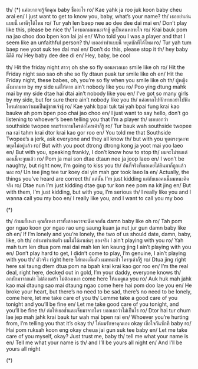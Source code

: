 th/ (\*) แค่อยากจะรู้จักคุณ baby ชื่ออะไร
ro/ Kae yahk ja roo juk koon baby cheu arai
en/ I just want to get to know you, baby, what’s your name?
th/ เธออย่าเล่นแบบนี้ เอาดีๆได้ไหม
ro/ Tur yah len baep nee ao dee dee dai mai
en/ Don’t play like this, please be nice
th/ ใครบอกผมหนะเจ้าชู้ ดูเป็นคนหลายใจ
ro/ Krai bauk pom na jao choo doo bpen kon lai jai
en/ Who told you I was a player and that I seem like an unfaithful person?
th/ เธออย่าทำแบบนี้ หยุดซักทีได้ไหม
ro/ Tur yah tum baep nee yoot suk tee dai mai
en/ Don’t do this, please stop it
th/ hey baby ดีดีดิ
ro/ Hey baby dee dee di
en/ Hey, baby, be cool

th/ Hit the friday night สาวๆ oh she so fly ตอนพวกเธอ smile like oh
ro/ Hit the Friday night sao sao oh she so fly dtaun puak tur smile like oh
en/ Hit the Friday night, these babes, oh, you’re so fly when you smile like oh
th/ ผู้หญิงตั้งมากมาย by my side แต่ให้ตาย ain’t nobody like you
ro/ Poo ying dtung mahk mai by my side dtae hai dtai ain’t nobody like you
en/ I’ve got so many girls by my side, but for sure there ain’t nobody like you
th/ แค่อยากไปทักทายอย่าไปฟังใครเค้าบอกว่าผมเป็นผู้ชายเจ้าชู้
ro/ Kae yahk bpai tuk tai yah bpai fung krai kao baukw ah pom bpen poo chai jao choo
en/ I just want to say hello, don’t go listening to whoever’s been telling you that I’m a player
th/ เธอบอกว่า southside twopee หนะร้ายถามใครต่อใครเค้าก็รู้
ro/ Tur bauk wah southside twopee na rai tahm krai dtor krai kao gor roo
en/ You told me that Southside Twopee’s a jerk, ask everyone and they all know
th/ but with you พูดตรงๆคงจะหยุดไม่อยู่แล้ว
ro/ But with you poot dtrong dtrong kong ja yoot mai yoo laeo
en/ But with you, speaking frankly, I don’t know how to stop
th/ ผมจะไม่ซนแต่ตอนนี้จะจูบแล้ว
ro/ Pom ja mai son dtae dtaun nee ja joop laeo
en/ I won’t be naughty, but right now, I’m going to kiss you
th/ อันที่จริงที่เธอเคยได้ยินมาก็ถูกแล้วหละ
ro/ Un tee jing tee tur koey dai yin mah gor took laeo la
en/ Actually, the things you’ve heard are correct
th/ แต่นั้น I’m just kidding แต่กับเธอคนนี้ผมหนะคิดจริง
ro/ Dtae nun I’m just kidding dtae gup tur kon nee pom na kit jing
en/ But with them, I’m just kidding, but with you, I’m serious
th/ I really like you and I wanna call you my boo
en/ I really like you, and I want to call you my boo

(\*)

th/ ถ้าผมก็เหงา คุณก็เหงา เราทั้งสองควรจะนัดเจอกัน damn baby like oh
ro/ Tah pom gor ngao koon gor ngao rao ung saung kuan ja nut jur gun damn baby like oh
en/ If I’m lonely and you’re lonely, the two of us should date, damn, baby, like, oh
th/ อย่ามาทำเล่นตัว ผมไม่ได้มาเล่นๆ ของจริง I ain’t playing with you
ro/ Yah mah tum len dtua pom mai dai mah len len kaung jing I ain’t playing with you
en/ Don’t play hard to get, I didn’t come to play, I’m genuine, I ain’t playing with you
th/ ตัวจริง right here ใส่ทองเต็มตัว ผมหนะป๋า ใครๆเค้าก็รู้
ro/ Dtua jing right here sai taung dtem dtua pom na bpah krai krai kao gor roo
en/ I’m the real deal, right here, decked out in gold, I’m your daddy, everyone knows
th/ อกหักมาจากเค้า ไม่ต้องเศร้า ไม่ต้องเหงา come here ให้ผมดูแล you
ro/ Auk huk mah jahk kao mai dtaung sao mai dtaung ngao come here hai pom doo lae you
en/ He broke your heart, but there’s no need to be sad, there’s no need to be lonely, come here, let me take care of you
th/ Lemme take a good care of you tonight and you’ll be fine
en/ Let me take good care of you tonight, and you’ll be fine
th/ ต่อให้เธอช้ำและเจ็บมาจากใคร บอกเธอว่าไม่เป็นไร
ro/ Dtor hai tur chum lae jep mah jahk krai bauk tur wah mai bpen rai
en/ Whoever you’re hurting from, I’m telling you that it’s okay
th/ ให้ผมรักษาคุณเอง okay เชื่อใจกันซักที baby
ro/ Hai pom ruksah koon eng okay cheua jai gun suk tee baby
en/ Let me take care of you myself, okay? Just trust me, baby
th/ tell me what your name is
en/ Tell me what your name is
th/ and I’ll be yours all night
en/ And I’ll be yours all night

(\*)

